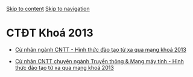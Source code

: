 [Skip to content](https://daa.uit.edu.vn/tu-xa/ctdt-khoa-2013#main)
 [Skip to navigation](https://daa.uit.edu.vn/tu-xa/ctdt-khoa-2013#main-nav)

CTĐT Khoá 2013
==============

*   [Cử nhân ngành CNTT - Hình thức đào tạo từ xa qua mạng khoá 2013](https://daa.uit.edu.vn/content/cu-nhan-nganh-cntt-hinh-thuc-dao-tao-tu-xa-qua-mang-khoa-2013)
    
*   [Cử nhân CNTT chuyên ngành Truyền thông & Mạng máy tính - Hình thức đào tạo từ xa qua mạng khoá 2013](https://daa.uit.edu.vn/content/cu-nhan-cntt-chuyen-nganh-truyen-thong-mang-may-tinh-hinh-thuc-dao-tao-tu-xa-qua-mang-khoa)